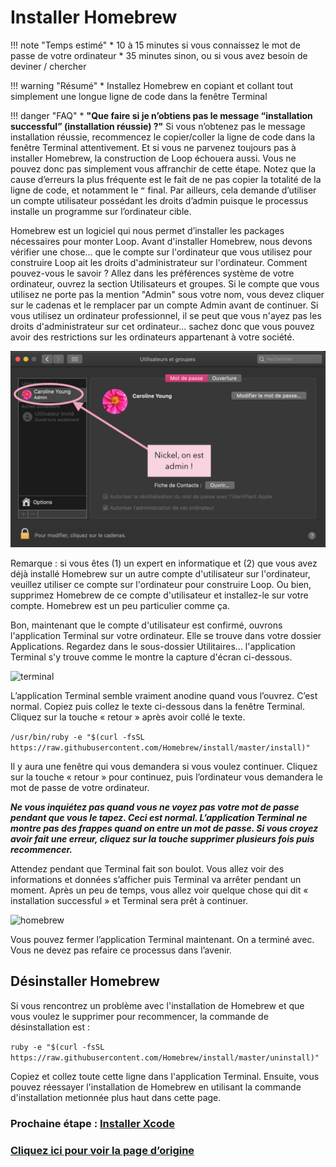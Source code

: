 # Installer Homebrew

!!! note "Temps estimé"
    * 10 à 15 minutes si vous connaissez le mot de passe de votre ordinateur
    * 35 minutes sinon, ou si vous avez besoin de deviner / chercher 

!!! warning "Résumé"
    * Installez Homebrew en copiant et collant tout simplement une longue ligne de code dans la fenêtre Terminal 

!!! danger "FAQ"
    * **"Que faire si je n’obtiens pas le message “installation successful” (installation réussie) ?"** Si vous n’obtenez pas le message installation réussie, recommencez le copier/coller la ligne de code dans la fenêtre Terminal attentivement.  Et si vous ne parvenez toujours pas à installer Homebrew, la construction de Loop échouera aussi. Vous ne pouvez donc pas simplement vous affranchir de cette étape. Notez que la cause d’erreurs la plus fréquente est le fait de ne pas copier la totalité de la ligne de code, et notamment le `“` final. Par ailleurs, cela demande d’utiliser un compte utilisateur possédant les droits d’admin puisque le processus installe un programme sur l’ordinateur cible. 

Homebrew est un logiciel qui nous permet d’installer les packages nécessaires pour monter Loop. Avant d'installer Homebrew, nous devons vérifier une chose... que le compte sur l'ordinateur que vous utilisez pour construire Loop ait les droits d'administrateur sur l'ordinateur. Comment pouvez-vous le savoir ? Allez dans les préférences système de votre ordinateur, ouvrez la section Utilisateurs et groupes. Si le compte que vous utilisez ne porte pas la mention "Admin" sous votre nom, vous devez cliquer sur le cadenas et le remplacer par un compte Admin avant de continuer. Si vous utilisez un ordinateur professionnel, il se peut que vous n'ayez pas les droits d'administrateur sur cet ordinateur... sachez donc que vous pouvez avoir des restrictions sur les ordinateurs appartenant à votre société.

![admin](img/admin.png)

Remarque : si vous êtes (1) un expert en informatique et (2) que vous avez déjà installé Homebrew sur un autre compte d'utilisateur sur l'ordinateur, veuillez utiliser ce compte sur l'ordinateur pour construire Loop. Ou bien, supprimez Homebrew de ce compte d'utilisateur et installez-le sur votre compte. Homebrew est un peu particulier comme ça.

Bon, maintenant que le compte d'utilisateur est confirmé, ouvrons l'application Terminal sur votre ordinateur. Elle se trouve dans votre dossier Applications. Regardez dans le sous-dossier Utilitaires... l'application Terminal s'y trouve comme le montre la capture d'écran ci-dessous.

![terminal](img/terminal.png)

L’application Terminal semble vraiment anodine quand vous l’ouvrez. C’est normal. Copiez puis collez le texte ci-dessous dans la fenêtre Terminal. Cliquez sur la touche « retour » après avoir collé le texte.

`/usr/bin/ruby -e "$(curl -fsSL https://raw.githubusercontent.com/Homebrew/install/master/install)"`

Il y aura une fenêtre qui vous demandera si vous voulez continuer. Cliquez sur la touche « retour » pour continuez, puis l’ordinateur vous demandera le mot de passe de votre ordinateur.

***Ne vous inquiétez pas quand vous ne voyez pas votre mot de passe pendant que vous le tapez. Ceci est normal. L’application Terminal ne montre pas des frappes quand on entre un mot de passe. Si vous croyez avoir fait une erreur, cliquez sur la touche supprimer plusieurs fois puis recommencer.***

Attendez pendant que Terminal fait son boulot. Vous allez voir des informations et données s’afficher puis Terminal va arrêter pendant un moment. Après un peu de temps, vous allez voir quelque chose qui dit « installation successful » et Terminal sera prêt à continuer.

![homebrew](img/homebrew.jpg)

Vous pouvez fermer l’application Terminal maintenant. On a terminé avec. Vous ne devez pas refaire ce processus dans l’avenir. 

## Désinstaller Homebrew
Si vous rencontrez un problème avec l'installation de Homebrew et que vous voulez le supprimer pour recommencer, la commande de désinstallation est :

`ruby -e "$(curl -fsSL https://raw.githubusercontent.com/Homebrew/install/master/uninstall)"`

Copiez et collez toute cette ligne dans l'application Terminal. Ensuite, vous pouvez réessayer l'installation de Homebrew en utilisant la commande d'installation metionnée plus haut dans cette page.

### Prochaine étape : [Installer Xcode](https://cyoung1024.github.io/guide-loop-fr/etape8)

### [Cliquez ici pour voir la page d’origine](https://loopkit.github.io/loopdocs/build/step7/)

